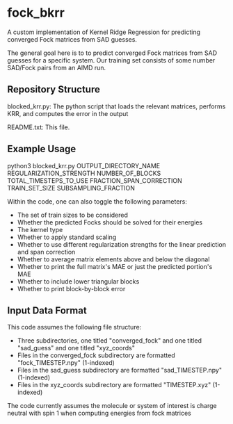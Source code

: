 # fock_bkrr
A custom implementation of Kernel Ridge Regression for predicting converged Fock matrices from SAD guesses.

The general goal here is to to predict converged Fock matrices from SAD guesses for a specific system.
Our training set consists of some number SAD/Fock pairs from an AIMD run.

Repository Structure
--------------------

blocked_krr.py:    The python script that loads the relevant matrices, performs KRR, and computes the error in the output
    
README.txt:     This file.


Example Usage
-----

python3 blocked_krr.py OUTPUT_DIRECTORY_NAME REGULARIZATION_STRENGTH NUMBER_OF_BLOCKS TOTAL_TIMESTEPS_TO_USE FRACTION_SPAN_CORRECTION TRAIN_SET_SIZE SUBSAMPLING_FRACTION

Within the code, one can also toggle the following parameters:
- The set of train sizes to be considered
- Whether the predicted Focks should be solved for their energies
- The kernel type
- Whether to apply standard scaling
- Whether to use different regularization strengths for the linear prediction and span correction
- Whether to average matrix elements above and below the diagonal
- Whether to print the full matrix's MAE or just the predicted portion's MAE
- Whether to include lower triangular blocks
- Whether to print block-by-block error


Input Data Format
-----------------
This code assumes the following file structure:
- Three subdirectories, one titled "converged_fock" and one titled "sad_guess" and one titled "xyz_coords"
- Files in the converged_fock subdirectory are formatted "fock_TIMESTEP.npy" (1-indexed)
- Files in the sad_guess subdirectory are formatted "sad_TIMESTEP.npy" (1-indexed)
- Files in the xyz_coords subdirectory are formatted "TIMESTEP.xyz" (1-indexed)

The code currently assumes the molecule or system of interest is charge neutral with spin 1 when computing energies from fock matrices
